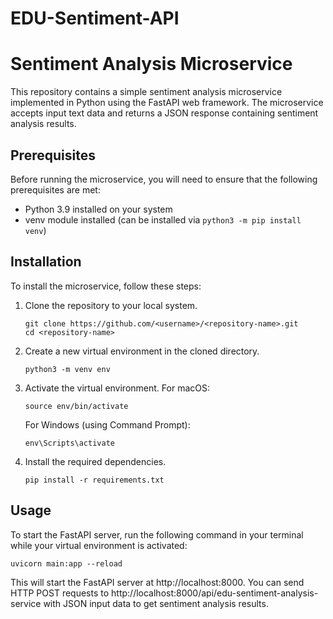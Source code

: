 # EDU-Sentiment-API
# Sentiment Analysis Microservice

This repository contains a simple sentiment analysis microservice implemented in Python using the FastAPI web framework. The microservice accepts input text data and returns a JSON response containing sentiment analysis results.

## Prerequisites

Before running the microservice, you will need to ensure that the following prerequisites are met:

- Python 3.9 installed on your system
- venv module installed (can be installed via `python3 -m pip install venv`)

## Installation

To install the microservice, follow these steps:

1. Clone the repository to your local system.
   ```
   git clone https://github.com/<username>/<repository-name>.git
   cd <repository-name>
   ```
2. Create a new virtual environment in the cloned directory. 
   ```
   python3 -m venv env
   ```
3. Activate the virtual environment. 
   For macOS:
   ```
   source env/bin/activate
   ```
   For Windows (using Command Prompt):
   ```
   env\Scripts\activate
   ```

4. Install the required dependencies.
   ```
   pip install -r requirements.txt
   ```

## Usage

To start the FastAPI server, run the following command in your terminal while your virtual environment is activated:

``` 
uvicorn main:app --reload
```
This will start the FastAPI server at http://localhost:8000. You can send HTTP POST requests to http://localhost:8000/api/edu-sentiment-analysis-service with JSON input data to get sentiment analysis results.


